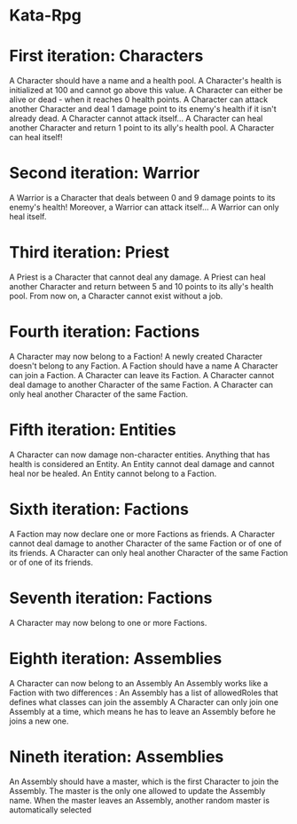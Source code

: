 # Kata-Rpg

# First iteration: Characters
A Character should have a name and a health pool.
A Character's health is initialized at 100 and cannot go above this value.
A Character can either be alive or dead - when it reaches 0 health points.
A Character can attack another Character and deal 1 damage point to its enemy's health if it isn't already dead. A Character cannot attack itself...
A Character can heal another Character and return 1 point to its ally's health pool. A Character can heal itself!

# Second iteration: Warrior
A Warrior is a Character that deals between 0 and 9 damage points to its enemy's health! Moreover, a Warrior can attack itself...
A Warrior can only heal itself.

# Third iteration: Priest
A Priest is a Character that cannot deal any damage.
A Priest can heal another Character and return between 5 and 10 points to its ally's health pool.
From now on, a Character cannot exist without a job.

# Fourth iteration: Factions 
A Character may now belong to a Faction!
A newly created Character doesn't belong to any Faction.
A Faction should have a name
A Character can join a Faction.
A Character can leave its Faction.
A Character cannot deal damage to another Character of the same Faction.
A Character can only heal another Character of the same Faction.

# Fifth iteration: Entities
A Character can now damage non-character entities.
Anything that has health is considered an Entity.
An Entity cannot deal damage and cannot heal nor be healed.
An Entity cannot belong to a Faction.

# Sixth iteration: Factions 
A Faction may now declare one or more Factions as friends.
A Character cannot deal damage to another Character of the same Faction or of one of its friends.
A Character can only heal another Character of the same Faction or of one of its friends.

# Seventh iteration: Factions 
A Character may now belong to one or more Factions.

# Eighth iteration: Assemblies 
A Character can now belong to an Assembly
An Assembly works like a Faction with two differences :
An Assembly has a list of allowedRoles that defines what classes can join the assembly
A Character can only join one Assembly at a time, which means he has to leave an Assembly before he joins a new one.

# Nineth iteration: Assemblies
An Assembly should have a master, which is the first Character to join the Assembly.
The master is the only one allowed to update the Assembly name.
When the master leaves an Assembly, another random master is automatically selected
